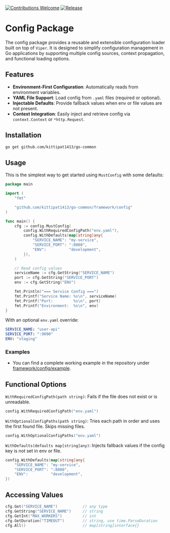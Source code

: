 [![Contributions Welcome](https://img.shields.io/badge/contributions-welcome-brightgreen.svg?style=flat)](https://github.com/kittipat1413/go-common/issues)
[![Release](https://img.shields.io/github/release/kittipat1413/go-common.svg?style=flat)](https://github.com/kittipat1413/go-common/releases/latest)

# Config Package
The config package provides a reusable and extensible configuration loader built on top of `Viper`. It is designed to simplify configuration management in Go applications by supporting multiple config sources, context propagation, and functional loading options.

## Features
- **Environment-First Configuration**: Automatically reads from environment variables.
- **YAML File Support**: Load config from `.yaml` files (required or optional).
- **Injectable Defaults**: Provide fallback values when env or file values are not present.
- **Context Integration**: Easily inject and retrieve config via `context.Context` or `*http.Request`.

## Installation
```bash
go get github.com/kittipat1413/go-common
```

## Usage
This is the simplest way to get started using `MustConfig` with some defaults:
```go
package main

import (
	"fmt"

	"github.com/kittipat1413/go-common/framework/config"
)

func main() {
	cfg := config.MustConfig(
        config.WithRequiredConfigPath("env.yaml"),
		config.WithDefaults(map[string]any{
			"SERVICE_NAME": "my-service",
			"SERVICE_PORT": ":8080",
			"ENV":          "development",
		}),
	)

	// Read config values
	serviceName := cfg.GetString("SERVICE_NAME")
	port := cfg.GetString("SERVICE_PORT")
	env := cfg.GetString("ENV")

	fmt.Println("=== Service Config ===")
	fmt.Printf("Service Name: %s\n", serviceName)
	fmt.Printf("Port:         %s\n", port)
	fmt.Printf("Environment:  %s\n", env)
}
```
With an optional `env.yaml` override:
```yaml
SERVICE_NAME: "user-api"
SERVICE_PORT: ":9090"
ENV: "staging"
```

### Examples
- You can find a complete working example in the repository under [framework/config/example](example/).

## Functional Options
`WithRequiredConfigPath(path string)`: Fails if the file does not exist or is unreadable.
```go
config.WithRequiredConfigPath("env.yaml")
```

`WithOptionalConfigPaths(path string)`: Tries each path in order and uses the first found file. Skips missing files.
```go
config.WithOptionalConfigPaths("env.yaml")
```

`WithDefaults(defaults map[string]any)`: Injects fallback values if the config key is not set in env or file.
```go
config.WithDefaults(map[string]any{
    "SERVICE_NAME": "my-service",
    "SERVICE_PORT": ":8080",
    "ENV":          "development",
})
```

## Accessing Values
```go
cfg.Get("SERVICE_NAME")           // any type
cfg.GetString("SERVICE_NAME")     // string
cfg.GetInt("MAX_WORKERS")         // int
cfg.GetDuration("TIMEOUT")        // string, use time.ParseDuration
cfg.All()                         // map[string]interface{}
```